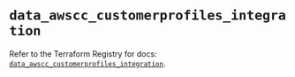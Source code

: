 # `data_awscc_customerprofiles_integration`

Refer to the Terraform Registry for docs: [`data_awscc_customerprofiles_integration`](https://registry.terraform.io/providers/hashicorp/awscc/0.70.0/docs/data-sources/customerprofiles_integration).
